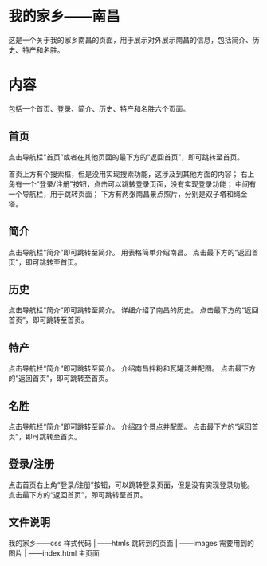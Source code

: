 # 我的家乡——南昌

这是一个关于我的家乡南昌的页面，用于展示对外展示南昌的信息，包括简介、历史、特产和名胜。

# 内容

包括一个首页、登录、简介、历史、特产和名胜六个页面。

## 首页

点击导航栏“首页”或者在其他页面的最下方的“返回首页”，即可跳转至首页。

首页上方有个搜索框，但是没用实现搜索功能，这涉及到其他方面的内容；
右上角有一个“登录/注册”按钮，点击可以跳转登录页面，没有实现登录功能；
中间有一个导航栏，用于跳转页面；
下方有两张南昌景点照片，分别是双子塔和绳金塔。

## 简介

点击导航栏“简介”即可跳转至简介。
用表格简单介绍南昌。
点击最下方的“返回首页”，即可跳转至首页。

## 历史

点击导航栏“简介”即可跳转至简介。
详细介绍了南昌的历史。
点击最下方的“返回首页”，即可跳转至首页。

## 特产

点击导航栏“简介”即可跳转至简介。
介绍南昌拌粉和瓦罐汤并配图。
点击最下方的“返回首页”，即可跳转至首页。

## 名胜

点击导航栏“简介”即可跳转至简介。
介绍四个景点并配图。
点击最下方的“返回首页”，即可跳转至首页。

## 登录/注册

点击首页右上角“登录/注册”按钮，可以跳转登录页面，但是没有实现登录功能。
点击最下方的“返回首页”，即可跳转至首页。


## 文件说明

我的家乡——css   样式代码
        |
        ——htmls    跳转到的页面
        |
        ——images    需要用到的图片
        |
        ——index.html     主页面
